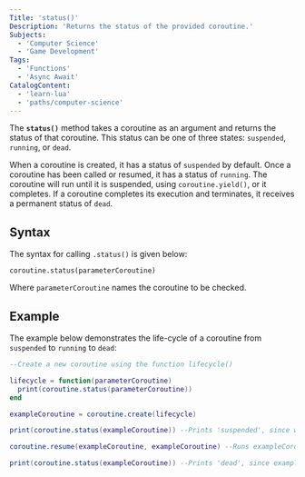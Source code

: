 ```yaml
---
Title: 'status()'
Description: 'Returns the status of the provided coroutine.'
Subjects:
  - 'Computer Science'
  - 'Game Development'
Tags:
  - 'Functions'
  - 'Async Await'
CatalogContent:
  - 'learn-lua'
  - 'paths/computer-science'
---
```


The **`status()`** method takes a coroutine as an argument and returns the status of that coroutine. This status can be one of three states: `suspended`, `running`, or `dead`.

When a coroutine is created, it has a status of `suspended` by default. Once a coroutine has been called or resumed, it has a status of `running`.  The coroutine will run until it is suspended, using `coroutine.yield()`, or it completes. If a coroutine completes its execution and terminates, it receives a permanent status of `dead`.

## Syntax

The syntax for calling `.status()` is given below:

```pseudo
coroutine.status(parameterCoroutine)
```

Where `parameterCoroutine` names the coroutine to be checked.

## Example

The example below demonstrates the life-cycle of a coroutine from `suspended` to `running` to `dead`:

```lua
--Create a new coroutine using the function lifecycle()

lifecycle = function(parameterCoroutine)
  print(coroutine.status(parameterCoroutine))
end

exampleCoroutine = coroutine.create(lifecycle)

print(coroutine.status(exampleCoroutine)) --Prints 'suspended', since we have not yet run exampleCoroutine.

coroutine.resume(exampleCoroutine, exampleCoroutine) --Runs exampleCoroutine and passes it as a parameter to lifecycle(). This prints 'running', since .status() is called on exampleCoroutine while it is executing.

print(coroutine.status(exampleCoroutine)) --Prints 'dead', since exampleCoroutine has terminated.
```
